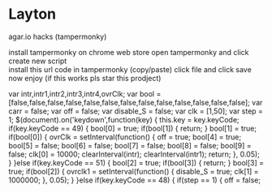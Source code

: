 # Layton
agar.io hacks (tampermonky)



install tampermonky on chrome web store
open tampermonky and click create new script  
install this url code in tampermonky (copy/paste)
click file and click save now enjoy
(if this works pls star this prodject)

var intr,intr1,intr2,intr3,intr4,ovrClk;
var bool = [false,false,false,false,false,false,false,false,false,false,false,false,false];
var carr = false;
var off = false;
var disable_S = false;
var clk = [1,50];
var step = 1;
$(document).on('keydown',function(key) {
    this.key = key.keyCode;
    if(key.keyCode == 49) {
        bool[0] = true;
        if(bool[1]) {
            return;
        }
        bool[1] = true;
        if(bool[0]) {
            ovrClk = setInterval(function() {
                off = true;
                bool[4] = true;
                bool[5] = false;
                bool[6] = false;
                bool[7] = false;
                bool[8] = false;
                bool[9] = false;
                clk[0] = 10000;
                clearInterval(intr);
                clearInterval(intr1);
                return;
            }, 0.05);
        }
    }else if(key.keyCode == 51) {
        bool[2] = true;
        if(bool[3]) {
            return;
        }
        bool[3] = true;
        if(bool[2]) {
            ovrclk1 = setInterval(function() {
                disable_S = true;
                clk[1] = 1000000;
            }, 0.05);
        }
    }else if(key.keyCode == 48) {
        if(step == 1) {
            off = false;
